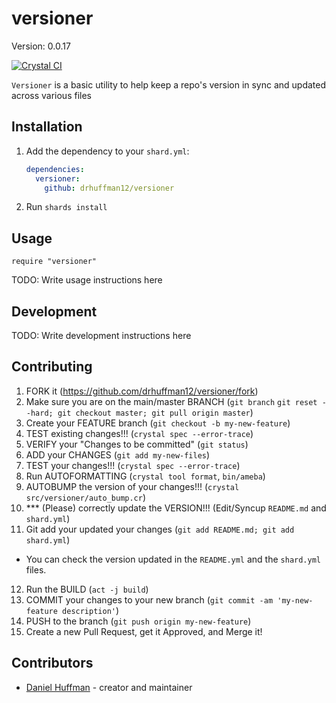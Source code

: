 # versioner

Version: 0.0.17

[![Crystal CI](https://github.com/drhuffman12/versioner/actions/workflows/crystal.yml/badge.svg)](https://github.com/drhuffman12/versioner/actions/workflows/crystal.yml)

`Versioner` is a basic utility to help keep a repo's version in sync and updated across various files

## Installation

1. Add the dependency to your `shard.yml`:

   ```yaml
   dependencies:
     versioner:
       github: drhuffman12/versioner
   ```

2. Run `shards install`

## Usage

```crystal
require "versioner"
```

TODO: Write usage instructions here

## Development

TODO: Write development instructions here

## Contributing

1. FORK it (<https://github.com/drhuffman12/versioner/fork>)
2. Make sure you are on the main/master BRANCH (`git branch`  `git reset --hard; git checkout master; git pull origin master`)
3. Create your FEATURE branch (`git checkout -b my-new-feature`)
4. TEST existing changes!!! (`crystal spec --error-trace`)
5. VERIFY your "Changes to be committed" (`git status`)
6. ADD your CHANGES (`git add my-new-files`)
7. TEST your changes!!! (`crystal spec --error-trace`)
8. Run AUTOFORMATTING (`crystal tool format`, `bin/ameba`)
9. AUTOBUMP the version of your changes!!! (`crystal src/versioner/auto_bump.cr`)
10. *** (Please) correctly update the VERSION!!! (Edit/Syncup `README.md` and `shard.yml`)
11. Git add your updated your changes (`git add README.md; git add shard.yml`)
* You can check the version updated in the `README.yml` and the `shard.yml` files.
12. Run the BUILD (`act -j build`)
13. COMMIT your changes to your new branch (`git commit -am 'my-new-feature description'`)
14. PUSH to the branch (`git push origin my-new-feature`)
15. Create a new Pull Request, get it Approved, and Merge it!

## Contributors

- [Daniel Huffman](https://github.com/drhuffman12) - creator and maintainer
